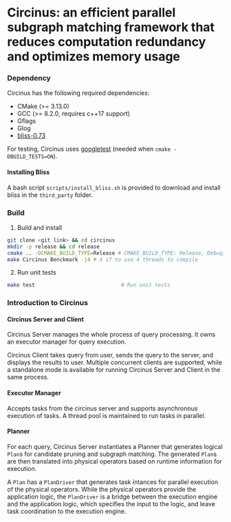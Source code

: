 Circinus: an efficient parallel subgraph matching framework that reduces computation redundancy and optimizes memory usage
=======

### Dependency

Circinus has the following required dependencies:

- CMake (>= 3.13.0)
- GCC (>= 8.2.0, requires c++17 support)
- Gflags
- Glog
- [bliss-0.73](http://www.tcs.hut.fi/Software/bliss/bliss-0.73.zip)

For testing, Circinus uses [googletest](https://github.com/google/googletest/releases/tag/release-1.8.0) (needed when `cmake -DBUILD_TESTS=ON`).

#### Installing Bliss

A bash script `scripts/install_bliss.sh` is provided to download and install bliss in the `third_party` folder.


### Build

1. Build and install
```bash
git clone <git link> && cd circinus
mkdir -p release && cd release
cmake .. -DCMAKE_BUILD_TYPE=Release # CMAKE_BUILD_TYPE: Release, Debug, RelWithDebInfo
make Circinus Benckmark -j4 # 4 if to use 4 threads to compile
```

2. Run unit tests
```bash
make test                            # Run unit tests
```


### Introduction to Circinus

#### Circinus Server and Client

Circinus Server manages the whole process of query processing. It owns an executor manager for query execution.

Circinus Client takes query from user, sends the query to the server, and displays the results to user. Multiple concurrent clients are supported, while a standalone mode is available for running Circinus Server and Client in the same process.

#### Executor Manager

Accepts tasks from the circinus server and supports asynchronous execution of tasks. A thread pool is maintained to run tasks in parallel.

#### Planner
For each query, Circinus Server instantiates a Planner that generates logical `Plan`s for candidate pruning and subgraph matching. The generated `Plan`s are then translated into physical operators based on runtime information for execution.

A `Plan` has a `PlanDriver` that generates task intances for parallel execution of the physical operators. While the physical operators provide the application logic, the `PlanDriver` is a bridge between the execution engine and the application logic, which specifies the input to the logic, and leave task coordination to the execution engine.
